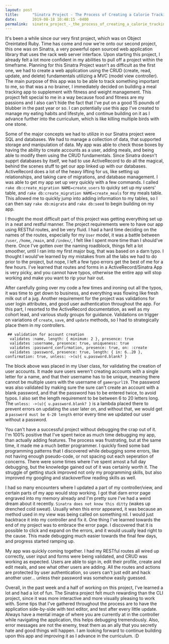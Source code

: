 ```yaml
---
layout: post
title:      "Sinatra Project - The Process of Creating a Calorie Tracking App"
date:       2019-08-18 10:48:15 -0400
permalink:  sinatra_project_-_the_process_of_creating_a_calorie_tracking_app
---
```




It's been a while since our very first project, which was on Object Oreintated Ruby. Time has come and now we're onto our second project, this one was on Sinatra, a very powerful open sourced web application library that uses the rack web server interface. Upon starting this project, I already felt a lot more confident in my abilities to pull off a project within the timeframe. Planning for this Sinatra Project wasn't as difficult as the first one, we had to create a web application using the CRUD (create, read, update, and delete) fundamentals utilizing a MVC (model view controller). The main purpose of this app was to be able to track something important to me, so that was a no brainer, I immediately decided on building a meal tracking app to supplement with fitness and weight management. This project felt special to me in a way because food and fitness are my passions and I also can't hide the fact that I've put on a good 15 pounds of blubber in the past year or so. I can potentially use this app I've created to manage my eating habits and lifestyle, and continue building on it as I advance further into the curriculum, which is like killing multiple birds with one stone.

Some of the major concepts we had to utilize in our Sinatra project were SQL and databases. We had to manage a collection of data, that supported storage and manipulation of data. My app was able to check those boxes by having the ability to create accounts as a user, adding meals, and being able to modify them using the CRUD fundamentals. Since Sinatra doesn't supprt databases by itself, we had to use ActiveRecord to do all the magical, behind the scenes stuff to get our app linked up with our databases. ActiveRecord does a lot of the heavy lifting for us, like setting up relationships, and taking care of migrations, and database management. I was able to get my app set up very quickly with a few commands. I called `rake db:create_migration NAME=create_users` to quicky set up my users' table, and `rake db:create_migration NAME=create_meals` for my meals table. This allowed me to quickly jump into adding information to my tables, so I can then say `rake db:migrate` and `rake db:seed` to begin building on my app.

I thought the most difficult part of this project was getting everything set up in a neat and restful manner. The project requirements were to have our app using RESTful routes, and be very fluid. I had a hard time deciding on the names of the routes, especially for my `User` model, it was a battle between `/user`, `/home`, `/main`, and `/index/`, I felt like I spent more time than I should've there. Once I've gotten over the naming roadblock, things felt a lot smoother, until I ran into my first major bug, that was based on a darn typo. I thought I would've learned by my mistakes from all the labs we had to do prior to the project, but nope, I left a few typo errors get the best of me for a few hours. I've learned that routes and forms in a ActiveRecord/Sinatra App is very picky, and you cannot have typos, otherwise the entire app will stop working and make you want to rip your hair out.

After carefully going over my code a few times and ironing out all the typos, it was time to get down to business, and everything was flowing like fresh milk out of a jug. Another requirement for the project was validations for user login attributes, and good user authentication throughout the app. For this part, I resorted to the ActiveRecord documentation, as well as my cohort lead, and various study groups for guidance. Validations on trigger on variations of `create`, `save`, and `update` methods, so I had to strategically place them in my controllers. 
```
 ## validation for account creation
  validates :name, length: { minimum: 2 }, presence: true
  validates :username, presence: true, uniqueness: true
  validates :password_confirmation, presence: true, on: :create
  validates :password, presence: true, length: { in: 6..20 }, confirmation: true, unless: ->(u){ u.password.blank? }
```
The block above was placed in my User class, for validating the creation of user accounts. It made sure users weren't creating accounts with a single letter for a name, and that their username has to be unique, meaning there cannot be multiple users with the username of `gamergurl19`. The password was also validated by making sure the sure can't create an account with a blank password, and that the password has to be entered twice, to avoid typos. I also set the length requirement to be between 6 to 20 letters long. The `unless: ->(u){ u.password.blank? }` is a lambda placed there to prevent errors on updating the user later on, and without that, we would get a `password must be 6-20 length` error every time we updated our user without a password.

You can't have a successful project without debugging the crap out of it. I'm 100% positive that I've spent twice as much time debugging my app, than actually adding features. The process was frustrating, but at the same time, it made me a much better programmer. I quickly fixed some bad programming patterns that I discovered while debugging some errors, like not having enough pseudo-code, or not spacing out each seperation of concerns. There were some times where I've spent amost a full day debugging, but the knowledge gained out of it was certainly worth it. The struggle of getting stuck improved not only my programming skills, but also improved my googling and stackoverflow reading skills as well. 

I had so many encounters where I updated a part of my controller/view, and certain parts of my app would stop working. I got that darn error page engraved into my memory already and I'm pretty sure I've had a weird dream about it recently. `Sinatra does not know this ditty` (wakes up drenched cold sweat). Usually when this error appeared, it was because an method used in my view was being called on something nil. I would just backtrace it into my controller and fix it. One thing I've learned towards the end of my project was to embrace the error page. I discovered that it is possible to click and expand on the errors, and it would usually lead right to the cause. This made debugging much easier towards the final few days, and progress started ramping up.

My app was quickly coming together. I had my RESTful routes all wired up correctly, user input and forms were being validated, and CRUD was working as expected. Users are able to sign in, edit their profile, create and edit meals, and see what other users are adding. All the routes and actions are protected by user authentication, so users can't just edit and hack another user... unless their password was somehow easily guessed. 

Overall, in the past week and a half of working on this project, I've learned a lot and had a lot of fun. The Sinatra project felt much rewarding than the CLI project, since it was more interactive and more visually pleasing to work with. Some tips that I've gathered throughout the process are to have the application side-by-side with text editor, and test after every little update. Always have a mental image of where you are currently at in the controller while navigating the application, this helps debugging tremendously. Also, error messages are not the enemy, treat them as an ally that you secretly hate and good things will happen. I am looking forward to continue building upon this app and improving it as I advance in the curriculum. :D


